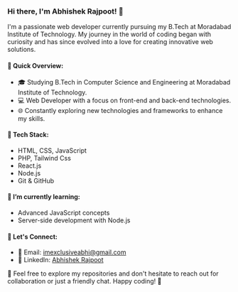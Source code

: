 ### Hi there, I'm Abhishek Rajpoot! 👋

I'm a passionate web developer currently pursuing my B.Tech at Moradabad Institute of Technology. My journey in the world of coding began with curiosity and has since evolved into a love for creating innovative web solutions.

#### 🚀 Quick Overview:
- 🎓 Studying B.Tech in Computer Science and Engineering at Moradabad Institute of Technology.
- 💻 Web Developer with a focus on front-end  and back-end technologies.
- 🌐 Constantly exploring new technologies and frameworks to enhance my skills.

#### 🔧 Tech Stack:
- HTML, CSS, JavaScript
- PHP, Tailwind Css
- React.js
- Node.js
- Git & GitHub

#### 🌱 I’m currently learning:
- Advanced JavaScript concepts
- Server-side development with Node.js

#### 🤝 Let's Connect:
- 📧 Email: imexclusiveabhi@gmail.com
- 💼 LinkedIn: [Abhishek Rajpoot](https://www.linkedin.com/in/abhishek-rajput-37ab94248)

🚀 Feel free to explore my repositories and don't hesitate to reach out for collaboration or just a friendly chat. Happy coding! 🚀
